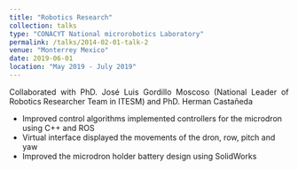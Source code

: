 ```yaml
---
title: "Robotics Research"
collection: talks
type: "CONACYT National microrobotics Laboratory"
permalink: /talks/2014-02-01-talk-2
venue: "Monterrey Mexico"
date: 2019-06-01
location: "May 2019 - July 2019"
---
```


<p style='text-align: justify;'> 
Collaborated with PhD. José Luis Gordillo Moscoso (National Leader of Robotics Researcher Team in ITESM) and PhD. Herman Castañeda 
 </p>


*	Improved control algorithms implemented controllers for the microdron using C++ and ROS
*	Virtual interface displayed the movements of the dron, row, pitch and yaw 
*	Improved   the  microdron holder battery  design using SolidWorks 

